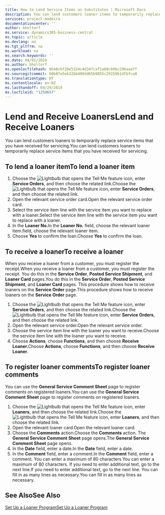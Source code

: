 ```yaml
---
title: How to Lend Service Items as Substitutes | Microsoft Docs
description: You can lend customers loaner items to temporarily replace service items that you have received for servicing.
services: project-madeira
documentationcenter: ''
author: bholtorf
ms.service: dynamics365-business-central
ms.topic: article
ms.devlang: na
ms.tgt_pltfrm: na
ms.workload: na
ms.search.keywords: ''
ms.date: 04/01/2019
ms.author: bholtorf
ms.openlocfilehash: 9b48cbf20e5324c4d347caf1a60cb9bc296aaaff
ms.sourcegitcommit: 60b87e5eb32bb408dd65b9855c29159b1dfbfca8
ms.translationtype: HT
ms.contentlocale: en-NZ
ms.lasthandoff: 04/29/2019
ms.locfileid: "1250657"
---
```

# <a name="lend-and-receive-loaners"></a><span data-ttu-id="4d8c5-103">Lend and Receive Loaners</span><span class="sxs-lookup"><span data-stu-id="4d8c5-103">Lend and Receive Loaners</span></span>
<span data-ttu-id="4d8c5-104">You can lend customers loaners to temporarily replace service items that you have received for servicing.</span><span class="sxs-lookup"><span data-stu-id="4d8c5-104">You can lend customers loaners to temporarily replace service items that you have received for servicing.</span></span>  
  
## <a name="to-lend-a-loaner-item"></a><span data-ttu-id="4d8c5-105">To lend a loaner item</span><span class="sxs-lookup"><span data-stu-id="4d8c5-105">To lend a loaner item</span></span>    
1. <span data-ttu-id="4d8c5-106">Choose the ![Lightbulb that opens the Tell Me feature](media/ui-search/search_small.png "Tell me what you want to do") icon, enter **Service Orders**, and then choose the related link.</span><span class="sxs-lookup"><span data-stu-id="4d8c5-106">Choose the ![Lightbulb that opens the Tell Me feature](media/ui-search/search_small.png "Tell me what you want to do") icon, enter **Service Orders**, and then choose the related link.</span></span>  
2. <span data-ttu-id="4d8c5-107">Open the relevant service order card.</span><span class="sxs-lookup"><span data-stu-id="4d8c5-107">Open the relevant service order card.</span></span>  
3. <span data-ttu-id="4d8c5-108">Select the service item line with the service item you want to replace with a loaner.</span><span class="sxs-lookup"><span data-stu-id="4d8c5-108">Select the service item line with the service item you want to replace with a loaner.</span></span>  
4. <span data-ttu-id="4d8c5-109">In the **Loaner No.**</span><span class="sxs-lookup"><span data-stu-id="4d8c5-109">In the **Loaner No.**</span></span> <span data-ttu-id="4d8c5-110">field, choose the relevant loaner item.</span><span class="sxs-lookup"><span data-stu-id="4d8c5-110">field, choose the relevant loaner item.</span></span>  
5. <span data-ttu-id="4d8c5-111">Choose **Yes** to confirm the loan.</span><span class="sxs-lookup"><span data-stu-id="4d8c5-111">Choose **Yes** to confirm the loan.</span></span>  

## <a name="to-receive-a-loaner"></a><span data-ttu-id="4d8c5-112">To receive a loaner</span><span class="sxs-lookup"><span data-stu-id="4d8c5-112">To receive a loaner</span></span>  
<span data-ttu-id="4d8c5-113">When you receive a loaner from a customer, you must register the receipt.</span><span class="sxs-lookup"><span data-stu-id="4d8c5-113">When you receive a loaner from a customer, you must register the receipt.</span></span> <span data-ttu-id="4d8c5-114">You do this in the **Service Order**, **Posted Service Shipment**, and **Loaner Card** pages.</span><span class="sxs-lookup"><span data-stu-id="4d8c5-114">You do this in the **Service Order**, **Posted Service Shipment**, and **Loaner Card** pages.</span></span> <span data-ttu-id="4d8c5-115">This procedure shows how to receive loaners on the **Service Order** page.</span><span class="sxs-lookup"><span data-stu-id="4d8c5-115">This procedure shows how to receive loaners on the **Service Order** page.</span></span>  
  
1. <span data-ttu-id="4d8c5-116">Choose the ![Lightbulb that opens the Tell Me feature](media/ui-search/search_small.png "Tell me what you want to do") icon, enter **Service Orders**, and then choose the related link.</span><span class="sxs-lookup"><span data-stu-id="4d8c5-116">Choose the ![Lightbulb that opens the Tell Me feature](media/ui-search/search_small.png "Tell me what you want to do") icon, enter **Service Orders**, and then choose the related link.</span></span>  
2. <span data-ttu-id="4d8c5-117">Open the relevant service order.</span><span class="sxs-lookup"><span data-stu-id="4d8c5-117">Open the relevant service order.</span></span>  
3. <span data-ttu-id="4d8c5-118">Choose the service item line with the loaner you want to receive.</span><span class="sxs-lookup"><span data-stu-id="4d8c5-118">Choose the service item line with the loaner you want to receive.</span></span>  
4. <span data-ttu-id="4d8c5-119">Choose **Actions**, choose **Functions**, and then choose **Receive Loaner**.</span><span class="sxs-lookup"><span data-stu-id="4d8c5-119">Choose **Actions**, choose **Functions**, and then choose **Receive Loaner**.</span></span>  

## <a name="to-register-loaner-comments"></a><span data-ttu-id="4d8c5-120">To register loaner comments</span><span class="sxs-lookup"><span data-stu-id="4d8c5-120">To register loaner comments</span></span>  
<span data-ttu-id="4d8c5-121">You can use the **General Service Comment Sheet** page to register comments on registered loaners.</span><span class="sxs-lookup"><span data-stu-id="4d8c5-121">You can use the **General Service Comment Sheet** page to register comments on registered loaners.</span></span>  
  
1. <span data-ttu-id="4d8c5-122">Choose the ![Lightbulb that opens the Tell Me feature](media/ui-search/search_small.png "Tell me what you want to do") icon, enter **Loaners**, and then choose the related link.</span><span class="sxs-lookup"><span data-stu-id="4d8c5-122">Choose the ![Lightbulb that opens the Tell Me feature](media/ui-search/search_small.png "Tell me what you want to do") icon, enter **Loaners**, and then choose the related link.</span></span>  
2. <span data-ttu-id="4d8c5-123">Open the relevant loaner card.</span><span class="sxs-lookup"><span data-stu-id="4d8c5-123">Open the relevant loaner card.</span></span>  
3. <span data-ttu-id="4d8c5-124">Choose the **Comments** action.</span><span class="sxs-lookup"><span data-stu-id="4d8c5-124">Choose the **Comments** action.</span></span> <span data-ttu-id="4d8c5-125">The **General Service Comment Sheet** page opens.</span><span class="sxs-lookup"><span data-stu-id="4d8c5-125">The **General Service Comment Sheet** page opens.</span></span>  
4. <span data-ttu-id="4d8c5-126">In the **Date** field, enter a date.</span><span class="sxs-lookup"><span data-stu-id="4d8c5-126">In the **Date** field, enter a date.</span></span>  
5. <span data-ttu-id="4d8c5-127">In the **Comment** field, enter a comment.</span><span class="sxs-lookup"><span data-stu-id="4d8c5-127">In the **Comment** field, enter a comment.</span></span> <span data-ttu-id="4d8c5-128">You can enter a maximum of 80 characters.</span><span class="sxs-lookup"><span data-stu-id="4d8c5-128">You can enter a maximum of 80 characters.</span></span> <span data-ttu-id="4d8c5-129">If you need to enter additional text, go to the next line.</span><span class="sxs-lookup"><span data-stu-id="4d8c5-129">If you need to enter additional text, go to the next line.</span></span> <span data-ttu-id="4d8c5-130">You can fill in as many lines as necessary.</span><span class="sxs-lookup"><span data-stu-id="4d8c5-130">You can fill in as many lines as necessary.</span></span>  
  
## <a name="see-also"></a><span data-ttu-id="4d8c5-131">See Also</span><span class="sxs-lookup"><span data-stu-id="4d8c5-131">See Also</span></span>  
[<span data-ttu-id="4d8c5-132">Set Up a Loaner Program</span><span class="sxs-lookup"><span data-stu-id="4d8c5-132">Set Up a Loaner Program</span></span>](service-how-setup-loaner-program.md)   
